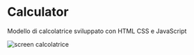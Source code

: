 # Calculator
Modello di calcolatrice sviluppato con HTML CSS e JavaScript

![screen calcolatrice](https://github.com/Danygry/Calculator/assets/81428089/1d99fa61-5d82-4aa2-97ee-f6e87f069db9)

